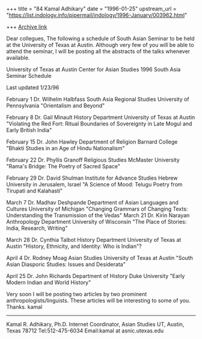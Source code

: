 +++
title = "84 Kamal Adhikary"
date = "1996-01-25"
upstream_url = "https://list.indology.info/pipermail/indology/1996-January/003962.html"

+++
[Archive link](https://list.indology.info/pipermail/indology/1996-January/003962.html)


Dear collegues,
	The following a schedule of South Asian Seminar to be held at the 
University of Texas at Austin.  Although very few of you will be able to 
attend the seminar, I will be posting all the abstracts of the talks whenever
available. 

University of Texas at Austin
Center for Asian Studies
1996 South Asia Seminar Schedule


Last updated 1/23/96

February 1
Dr. Wilhelm Halbfass
South Asia Regional Studies
University of Pennsylvania
"Orientalism and Beyond"

February 8
Dr. Gail Minault
History Department
University of Texas at Austin
"Violating the Red Fort: Ritual Boundaries of Sovereignty in Late Mogul 
and Early British India"

February 15
Dr. John Hawley
Department of Religion
Barnard College
"Bhakti Studies in an Age of Hindu Nationalism"

February 22
Dr. Phyllis Granoff
Religious Studies
McMaster University
"Rama's Bridge: The Poetry of Sacred Space"

February 29
Dr. David Shulman
Institute for Advance Studies
Hebrew University in Jerusalem, Israel
	"A Science of Mood: Telugu Poetry from Tirupati and 
Kalahasti"

March 7
Dr. Madhav Deshpande
Department of Asian Languages and Cultures
University of Michigan
"Changing Grammars of Changing Texts: Understanding the 
Transmission of the Vedas"
March 21
Dr. Kirin Narayan
Anthropology Department
University of Wisconsin
	"The Place of Stories: India, Research, Writing"

March 28
Dr. Cynthia Talbot
History Department
University of Texas at Austin
	"History, Ethnicity, and Identity:  Who is Indian"?

April 4
Dr. Rodney Moag
Asian Studies
University of Texas at Austin
	"South Asian Diasporic Studies:  Issues and Desiderata"

April 25
Dr. John Richards
Department of History
Duke University
	"Early Modern Indian and World History"


Very soon I will be posting two articles by two prominent 
anthropologists/linguists.  These articles will be interesting to some of 
you.  
Thanks.
kamal

 _______________ 
Kamal R. Adhikary, Ph.D. Internet Coordinator, Asian Studies
UT, Austin, Texas 78712
Tel:512-475-6034
Email:kamal at asnic.utexas.edu






